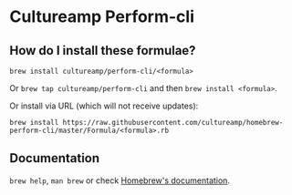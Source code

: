 # Cultureamp Perform-cli

## How do I install these formulae?
`brew install cultureamp/perform-cli/<formula>`

Or `brew tap cultureamp/perform-cli` and then `brew install <formula>`.

Or install via URL (which will not receive updates):

```
brew install https://raw.githubusercontent.com/cultureamp/homebrew-perform-cli/master/Formula/<formula>.rb
```

## Documentation
`brew help`, `man brew` or check [Homebrew's documentation](https://docs.brew.sh).

